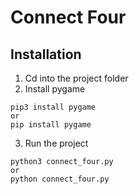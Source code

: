 # Connect Four

## Installation
1. Cd into the project folder
2. Install pygame
```
pip3 install pygame
or
pip install pygame
```
3. Run the project
```
python3 connect_four.py
or
python connect_four.py
```